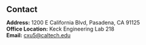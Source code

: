 <h1 id="contact"></h1>

<h2 style="margin: 60px 0px 10px;">Contact</h2>

<p><strong>Address:</strong> 1200 E California Blvd, Pasadena, CA 91125
<br />
<strong>Office Location:</strong> Keck Engineering Lab 218
<br />
<strong>Email:</strong> <a href="mailto:cxu5@caltech.edu">cxu5@caltech.edu</a>
<br />
<!-- <strong>Phone:</strong> </p> -->
